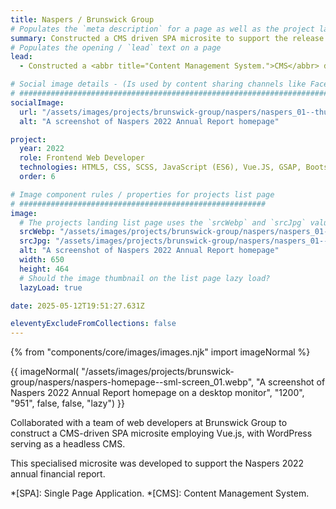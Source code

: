 ```yaml
---
title: Naspers / Brunswick Group
# Populates the `meta description` for a page as well as the project landing page project-specific summary
summary: Constructed a CMS driven SPA microsite to support the release of Naspers PLC's 2022 annual financial information.
# Populates the opening / `lead` text on a page
lead:
  - Constructed a <abbr title="Content Management System.">CMS</abbr> driven <abbr title="Single Page Application.">SPA</abbr> microsite to support the release of Naspers PLC's 2022 annual financial information.

# Social image details - (Is used by content sharing channels like Facebook, Twitter, WhatsApp, LinkedIn, RSS readers etc.)
# ##########################################################################################################################
socialImage:
  url: "/assets/images/projects/brunswick-group/naspers/naspers_01--thumbnail.jpg"
  alt: "A screenshot of Naspers 2022 Annual Report homepage"

project:
  year: 2022
  role: Frontend Web Developer
  technologies: HTML5, CSS, SCSS, JavaScript (ES6), Vue.JS, GSAP, Bootstrap 5, Webpack, Bitbucket, WordPress <em>(Headless CMS Config & Advanced Custom Fields)</em>, Photoshop, Figma, JIRA, Confluence.
  order: 6

# Image component rules / properties for projects list page
# #######################################################
image:
  # The projects landing list page uses the `srcWebp` and `srcJpg` values
  srcWebp: "/assets/images/projects/brunswick-group/naspers/naspers_01--thumbnail.webp"
  srcJpg: "/assets/images/projects/brunswick-group/naspers/naspers_01--thumbnail.jpg"
  alt: "A screenshot of Naspers 2022 Annual Report homepage"
  width: 650
  height: 464
  # Should the image thumbnail on the list page lazy load?
  lazyLoad: true

date: 2025-05-12T19:51:27.631Z

eleventyExcludeFromCollections: false
---
```


{% from "components/core/images/images.njk" import imageNormal %}

{{ imageNormal(
  "/assets/images/projects/brunswick-group/naspers/naspers-homepage--sml-screen_01.webp",
  "A screenshot of Naspers 2022 Annual Report homepage on a desktop monitor",
  "1200",
  "951",
  false,
  false,
  "lazy")
}}

Collaborated with a team of web developers at Brunswick Group to construct a CMS-driven SPA microsite employing Vue.js, with WordPress serving as a headless CMS.

This specialised microsite was developed to support the Naspers 2022 annual financial report.

*[SPA]: Single Page Application.
*[CMS]: Content Management System.
